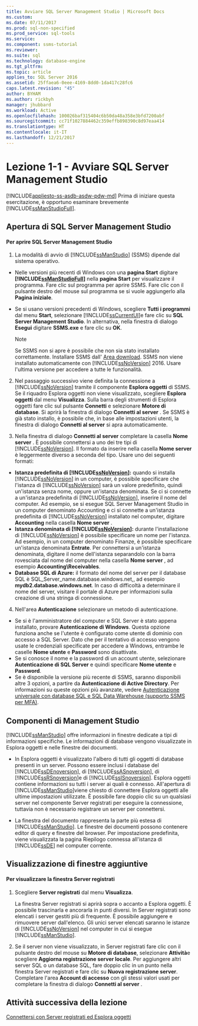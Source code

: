 ```yaml
---
title: Avviare SQL Server Management Studio | Microsoft Docs
ms.custom: 
ms.date: 07/11/2017
ms.prod: sql-non-specified
ms.prod_service: sql-tools
ms.service: 
ms.component: ssms-tutorial
ms.reviewer: 
ms.suite: sql
ms.technology: database-engine
ms.tgt_pltfrm: 
ms.topic: article
applies_to: SQL Server 2016
ms.assetid: 25ffaea6-0eee-4169-8dd0-1da417c28fc6
caps.latest.revision: "45"
author: BYHAM
ms.author: rickbyh
manager: jhubbard
ms.workload: Active
ms.openlocfilehash: 100026baf315404c6b50da48a358e3bfd7200abf
ms.sourcegitcommit: cc71f1027884462c359effb898390c8d97eaa414
ms.translationtype: HT
ms.contentlocale: it-IT
ms.lasthandoff: 12/21/2017
---
```

# <a name="lesson-1-1---start-sql-server-management-studio"></a>Lezione 1-1 - Avviare SQL Server Management Studio
[!INCLUDE[appliesto-ss-asdb-asdw-pdw-md](../../includes/appliesto-ss-asdb-asdw-pdw-md.md)] Prima di iniziare questa esercitazione, è opportuno esaminare brevemente [!INCLUDE[ssManStudioFull](../../includes/ssmanstudiofull-md.md)].  
  
## <a name="opening-sql-server-management-studio"></a>Apertura di SQL Server Management Studio  
  
#### <a name="to-open-sql-server-management-studio"></a>Per aprire SQL Server Management Studio  
  
1.  La modalità di avvio di [!INCLUDE[ssManStudio](../../includes/ssmanstudio-md.md)] (SSMS) dipende dal sistema operativo.  
  * Nelle versioni più recenti di Windows con una **pagina Start** digitare **[!INCLUDE[ssManStudioFull](../../includes/ssmanstudiofull-md.md)]** nella **pagina Start** per visualizzare il programma. Fare clic sul programma per aprire SSMS. Fare clic con il pulsante destro del mouse sul programma se si vuole aggiungerlo alla **Pagina iniziale**.   
  * Se si usano versioni precedenti di Windows, scegliere **Tutti i programmi** dal menu **Start**, selezionare [!INCLUDE[ssCurrentUI](../../includes/sscurrentui-md.md)]e fare clic su **SQL Server Management Studio**. In alternativa, nella finestra di dialogo **Esegui** digitare **SSMS.exe** e fare clic su **OK**.  
  
    > [!NOTE]  
    >  Se SSMS non si apre è possibile che non sia stato installato correttamente. Installare SSMS dall' [Area download](../download-sql-server-management-studio-ssms.md). SSMS non viene installato automaticamente con [!INCLUDE[ssNoVersion](../../includes/ssnoversion-md.md)] 2016. Usare l'ultima versione per accedere a tutte le funzionalità.  
  
2.  Nel passaggio successivo viene definita la connessione a [!INCLUDE[ssNoVersion](../../includes/ssnoversion-md.md)] tramite il componente **Esplora oggetti** di SSMS. Se il riquadro Esplora oggetti non viene visualizzato, scegliere **Esplora oggetti** dal menu **Visualizza**. Sulla barra degli strumenti di Esplora oggetti fare clic sul pulsante **Connetti** e selezionare **Motore di database**. Si aprirà la finestra di dialogo **Connetti al server** . Se SSMS è già stato installo, è possibile che, in base alle impostazioni utenti, la finestra di dialogo **Connetti al server** si apra automaticamente.  
  
3.  Nella finestra di dialogo **Connetti al server** completare la casella **Nome server** . È possibile connettersi a uno dei tre tipi di [!INCLUDE[ssNoVersion](../../includes/ssnoversion-md.md)]. Il formato da inserire nella casella **Nome server** è leggermente diverso a seconda del tipo. Usare uno dei seguenti formati:  
  -  **Istanza predefinita di [!INCLUDE[ssNoVersion](../../includes/ssnoversion-md.md)]:** quando si installa [!INCLUDE[ssNoVersion](../../includes/ssnoversion-md.md)] in un computer, è possibile specificare che l'istanza di [!INCLUDE[ssNoVersion](../../includes/ssnoversion-md.md)] sarà un valore predefinito, quindi un'istanza senza nome, oppure un'istanza denominata. Se ci si connette a un'istanza predefinita di [!INCLUDE[ssNoVersion](../../includes/ssnoversion-md.md)], inserire il nome del computer. Ad esempio, se si esegue SQL Server Management Studio in un computer denominato Accounting e ci si connette a un'istanza predefinita di [!INCLUDE[ssNoVersion](../../includes/ssnoversion-md.md)]  installato nel computer, digitare **Accounting** nella casella **Nome server** .  
  -  **Istanza denominata di [!INCLUDE[ssNoVersion](../../includes/ssnoversion-md.md)]:** durante l'installazione di [!INCLUDE[ssNoVersion](../../includes/ssnoversion-md.md)] è possibile specificare un nome per l'istanza. Ad esempio, in un computer denominato Finanze, è possibile specificare un'istanza denominata **Entrate**. Per connettersi a un'istanza denominata, digitare il nome dell'istanza separandolo con la barra rovesciata dal nome del computer nella casella **Nome server** , ad esempio **Accounting\Receivables**.  
  -  **Database SQL di Azure:** il formato del nome del server per il database SQL è SQL_Server_name.database.windows.net,, ad esempio **mydb2.database.windows.net**. In caso di difficoltà a determinare il nome del server, visitare il portale di Azure per informazioni sulla creazione di una stringa di connessione.  
  
4. Nell'area **Autenticazione** selezionare un metodo di autenticazione.  
  - Se si è l'amministratore del computer e SQL Server è stato appena installato, provare **Autenticazione di Windows**.  Questa opzione funziona anche se l'utente è configurato come utente di dominio con accesso a SQL Server. Dato che per il tentativo di accesso vengono usate le credenziali specificate per accedere a Windows, entrambe le caselle **Nome utente** e **Password** sono disattivate. 
  -  Se si conosce il nome e la password di un account utente, selezionare **Autenticazione di SQL Server** e quindi specificare **Nome utente** e **Password**.
  - Se è disponibile la versione più recente di SSMS, saranno disponibili altre 3 opzioni, a partire da **Autenticazione di Active Directory**. Per informazioni su queste opzioni più avanzate, vedere [Autenticazione universale con database SQL e SQL Data Warehouse (supporto SSMS per MFA)](https://docs.microsoft.com/en-us/azure/sql-database/sql-database-ssms-mfa-authentication).  
  
## <a name="management-studio-components"></a>Componenti di Management Studio  
[!INCLUDE[ssManStudio](../../includes/ssmanstudio-md.md)] offre informazioni in finestre dedicate a tipi di informazioni specifiche. Le informazioni di database vengono visualizzate in Esplora oggetti e nelle finestre dei documenti.  
  
-   In Esplora oggetti è visualizzato l'albero di tutti gli oggetti di database presenti in un server. Possono essere inclusi i database del [!INCLUDE[ssDEnoversion](../../includes/ssdenoversion-md.md)], di [!INCLUDE[ssASnoversion](../../includes/ssasnoversion-md.md)], di [!INCLUDE[ssRSnoversion](../../includes/ssrsnoversion-md.md)]e di [!INCLUDE[ssISnoversion](../../includes/ssisnoversion-md.md)]. Esplora oggetti contiene informazioni su tutti i server ai quali è connesso. All'apertura di [!INCLUDE[ssManStudio](../../includes/ssmanstudio-md.md)]viene chiesto di connettere Esplora oggetti alle ultime impostazioni utilizzate. È possibile fare doppio clic su un qualsiasi server nel componente Server registrati per eseguire la connessione, tuttavia non è necessario registrare un server per connettersi.  
  
-   La finestra del documento rappresenta la parte più estesa di [!INCLUDE[ssManStudio](../../includes/ssmanstudio-md.md)]. Le finestre dei documenti possono contenere editor di query e finestre del browser. Per impostazione predefinita, viene visualizzata la pagina Riepilogo connessa all'istanza di [!INCLUDE[ssDE](../../includes/ssde-md.md)] nel computer corrente.  
  
## <a name="showing-additional-windows"></a>Visualizzazione di finestre aggiuntive  
  
#### <a name="to-show-the-registered-servers-window"></a>Per visualizzare la finestra Server registrati  
  
1.  Scegliere **Server registrati** dal menu **Visualizza**.  
  
    La finestra Server registrati si aprirà sopra o accanto a Esplora oggetti. È possibile trascinarla e ancorarla in punti diversi. In Server registrati sono elencati i server gestiti più di frequente. È possibile aggiungere e rimuovere server dall'elenco. Gli unici server elencati saranno le istanze di [!INCLUDE[ssNoVersion](../../includes/ssnoversion-md.md)] nel computer in cui si esegue [!INCLUDE[ssManStudio](../../includes/ssmanstudio-md.md)].  
  
2.  Se il server non viene visualizzato, in Server registrati fare clic con il pulsante destro del mouse su **Motore di database**, selezionare **Attività**e scegliere **Aggiorna registrazione server locale**. Per aggiungere altri server SQL o un database SQL, fare doppio clic in un punto nella finestra Server registrati e fare clic su **Nuova registrazione server**. Completare l'area **Account di accesso** con gli stessi valori usati per completare la finestra di dialogo **Connetti al server** .  
  
## <a name="next-task-in-lesson"></a>Attività successiva della lezione  
[Connettersi con Server registrati ed Esplora oggetti](../../tools/sql-server-management-studio/lesson-1-2-connect-with-registered-servers-and-object-explorer.md)  

  
